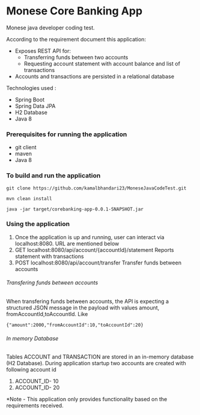 # Monese Core Banking App
Monese java developer coding test.

According to the requirement document this application:
* Exposes REST API for:
  - Transferring funds between two accounts
  - Requesting account statement with account balance and list of transactions
* Accounts and transactions are persisted in a relational database

Technologies used :
* Spring Boot
* Spring Data JPA
* H2 Database
* Java 8
### Prerequisites for running the application
* git client 
* maven 
* Java 8 

### To build and run the application
```
git clone https://github.com/kamalbhandari23/MoneseJavaCodeTest.git
```
```
mvn clean install
```
```
java -jar target/corebanking-app-0.0.1-SNAPSHOT.jar
```
### Using the application
 1) Once the application is up and running, user can interact via  localhost:8080. URL are mentioned below
 2) GET   localhost:8080/api/account/{accountId}/statement      Reports statement with transactions
 3) POST  localhost:8080/api/account/transfer                   Transfer funds between accounts

###### Transfering funds between accounts
When transfering funds between accounts, the API is expecting a structured JSON message in the payload with values amount, fromAccountId,toAccountId. Like
```
{"amount":2000,"fromAccountId":10,"toAccountId":20}
```

###### In memory Database
Tables ACCOUNT and TRANSACTION are  stored in an in-memory database (H2 Database). During application startup two accounts are created with following account id
1) ACCOUNT_ID- 10
2) ACCOUNT_ID- 20

*Note - This application only provides functionality based on the requirements received. 
